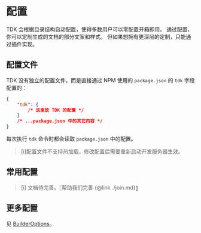 # 配置
TDK 会根据目录结构自动配置，使得多数用户可以零配置开箱即用。
通过配置，你可以定制生成的文档的部分文案和样式。
但如果想拥有更深层的定制，只能通过插件实现。

## 配置文件
TDK 没有独立的配置文件，而是直接通过 NPM 使用的 `package.json` 的 `tdk` 字段配置的：
```json
{
	"tdk": {
		/* 这里放 TDK 的配置 */
	}
	/* ...package.json 中的其它内容 */
}
```

每次执行 `tdk` 命令时都会读取 `package.json` 中的配置。

> [i]配置文件不支持热加载，修改配置后需要重新启动开发服务器生效。

## 常用配置
> [i] 文档待完善。〖帮助我们完善 {@link ./join.md}〗

## 更多配置
见 [BuilderOptions](../src/builder.html#BuilderOptions)。